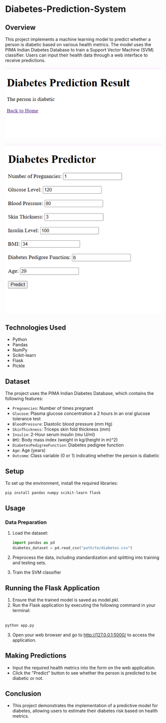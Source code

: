# Diabetes-Prediction-System

## Overview
This project implements a machine learning model to predict whether a person is diabetic based on various health metrics. The model uses the PIMA Indian Diabetes Database to train a Support Vector Machine (SVM) classifier. Users can input their health data through a web interface to receive predictions.

![Diabetes-Prediction-System](Screenshot%202025-02-11%20144957.png)

![Diabetes-Prediction-System_Result](Screenshot%202025-02-11%20145003.png)


## Technologies Used
- Python
- Pandas
- NumPy
- Scikit-learn
- Flask
- Pickle

## Dataset
The project uses the PIMA Indian Diabetes Database, which contains the following features:
- `Pregnancies`: Number of times pregnant
- `Glucose`: Plasma glucose concentration a 2 hours in an oral glucose tolerance test
- `BloodPressure`: Diastolic blood pressure (mm Hg)
- `SkinThickness`: Triceps skin fold thickness (mm)
- `Insulin`: 2-Hour serum insulin (mu U/ml)
- `BMI`: Body mass index (weight in kg/(height in m)^2)
- `DiabetesPedigreeFunction`: Diabetes pedigree function
- `Age`: Age (years)
- `Outcome`: Class variable (0 or 1) indicating whether the person is diabetic

## Setup
To set up the environment, install the required libraries:

```bash
pip install pandas numpy scikit-learn flask
```

## Usage

### Data Preparation
1. Load the dataset:
   ```python
   import pandas as pd
   diabetes_dataset = pd.read_csv("path/to/diabetes.csv")
   ```

2. Preprocess the data, including standardization and splitting into training and testing sets.

3. Train the SVM classifier

## Running the Flask Application
1. Ensure that the trained model is saved as model.pkl.
2. Run the Flask application by executing the following command in your terminal:
```bash

python app.py
```

3. Open your web browser and go to http://127.0.0.1:5000/ to access the application.
  
## Making Predictions

- Input the required health metrics into the form on the web application.
- Click the "Predict" button to see whether the person is predicted to be diabetic or not.
## Conclusion
- This project demonstrates the implementation of a predictive model for diabetes, allowing users to estimate their diabetes risk based on health metrics.
